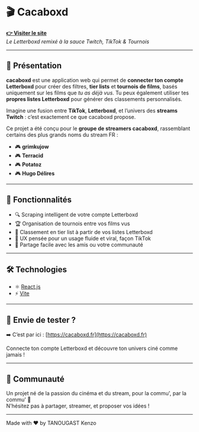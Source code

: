 # 🎬 Cacaboxd

**[👉 Visiter le site](https://cacaboxd.fr)**  
*Le Letterboxd remixé à la sauce Twitch, TikTok & Tournois*

---

## 📌 Présentation

**cacaboxd** est une application web qui permet de **connecter ton compte Letterboxd** pour créer des filtres, **tier lists** et **tournois de films**, basés uniquement sur les films que *tu as déjà vus*. Tu peux également utiliser tes **propres listes Letterboxd** pour générer des classements personnalisés.

Imagine une fusion entre **TikTok**, **Letterboxd**, et l’univers des **streams Twitch** : c’est exactement ce que cacaboxd propose.

Ce projet a été conçu pour le **groupe de streamers cacaboxd**, rassemblant certains des plus grands noms du stream FR :

- 🎮 **grimkujow**
- 🎮 **Terracid**
- 🎮 **Potatoz**
- 🎮 **Hugo Délires**

---

## 🚀 Fonctionnalités

- 🔍 Scraping intelligent de votre compte Letterboxd
- 🏆 Organisation de tournois entre vos films vus
- 🧠 Classement en tier list à partir de vos listes Letterboxd
- 📱 UX pensée pour un usage fluide et viral, façon TikTok
- 🤝 Partage facile avec les amis ou votre communauté

---

## 🛠️ Technologies

- ⚛️ [React.js](https://reactjs.org/)
- ⚡ [Vite](https://vitejs.dev/)

---

## 🧪 Envie de tester ?

➡️ C’est par ici : [https://cacaboxd.fr](https://cacaboxd.fr)

Connecte ton compte Letterboxd et découvre ton univers ciné comme jamais !

---

## 📣 Communauté

Un projet né de la passion du cinéma et du stream, pour la commu', par la commu' 💜  
N'hésitez pas à partager, streamer, et proposer vos idées !

---

Made with ❤️ by TANOUGAST Kenzo
